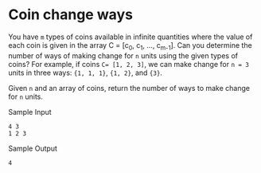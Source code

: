 # Coin change ways

You have `m` types of coins available in infinite quantities where the value of each coin is given in the array C = [c<sub>0</sub>, c<sub>1</sub>, ..., c<sub>m-1</sub>]. Can you determine the number of ways of making change for `n` units using the given types of coins? For example, if coins `C= [1, 2, 3]`, we can make change for `n = 3` units in three ways: `{1, 1, 1}`, `{1, 2}`, and `{3}`.

Given `n` and an array of coins, return the number of ways to make change for `n` units.

Sample Input

```
4 3
1 2 3
```

Sample Output
```
4
```
